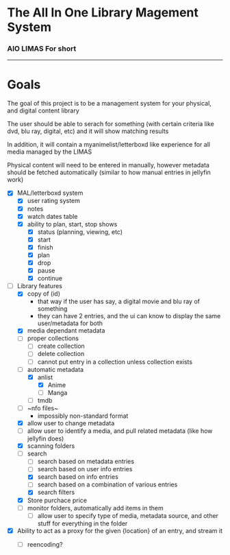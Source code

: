 # The **A**ll **I**n **O**ne **Li**brary **Ma**gement **S**ystem

### AIO LIMAS For short

---

# Goals

The goal of this project is to be a management system for your physical, and digital content library

The user should be able to serach for something (with certain criteria like dvd, blu ray, digital, etc) and it will show matching results

In addition, it will contain a myanimelist/letterboxd like experience for all media managed by the LIMAS

Physical content will need to be entered in manually, however metadata should be fetched automatically (similar to how manual entries in jellyfin work)

- [x] MAL/letterboxd system
    - [x] user rating system
    - [x] notes
    - [x] watch dates table
    - [x] ability to plan, start, stop shows
        - [x] status (planning, viewing, etc)
        - [x] start
        - [x] finish
        - [x] plan
        - [x] drop
        - [x] pause
        - [x] continue
- [ ] Library features
    - [x] copy of (id)
        - that way if the user has say, a digital movie and blu ray of something
        - they can have 2 entries, and the ui can know to display the same user/metadata for both
    - [x] media dependant metadata
    - [ ] proper collections
        - [ ] create collection
        - [ ] delete collection
        - [ ] cannot put entry in a collection unless collection exists
    - [ ] automatic metadata
        - [x] anlist
            - [x] Anime
            - [ ] Manga
        - [ ] tmdb
    - [ ] ~nfo files~
        - impossibly non-standard format
    - [x] allow user to change metadata
    - [ ] allow user to identify a media, and pull related metadata (like how jellyfin does)
    - [x] scanning folders
    - [ ] search
        - [ ] search based on metadata entries
        - [ ] search based on user info entries
        - [x] search based on info entries
        - [ ] search based on a combination of various entries
        - [x] search filters
    - [x] Store purchace price
    - [ ] monitor folders, automatically add items in them
        - [ ] allow user to specify type of media, metadata source, and other stuff for everything in the folder
- [x] Ability to act as a proxy for the given {location} of an entry, and stream it
  - [ ] reencoding?

